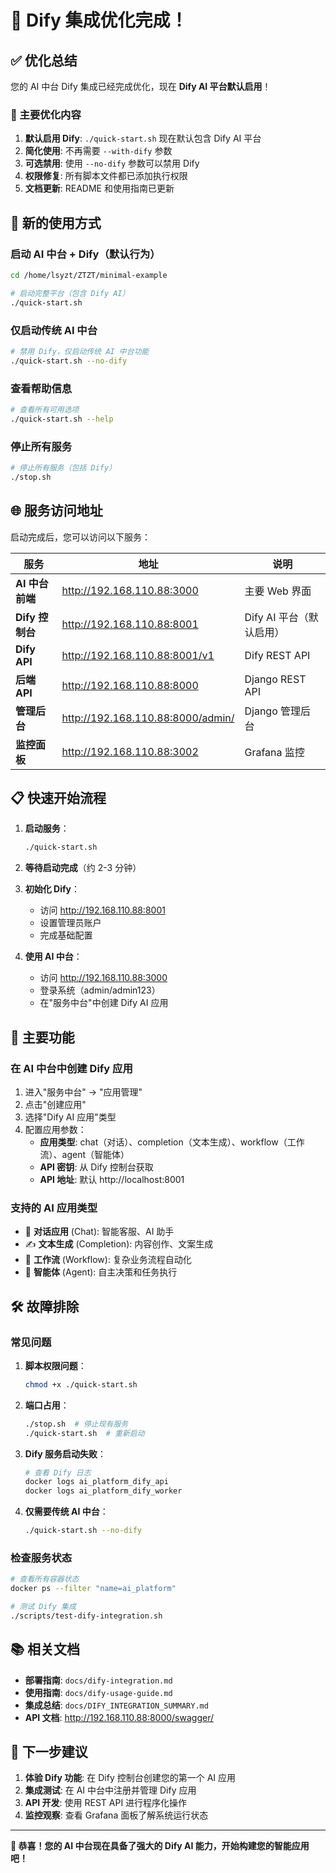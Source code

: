# 🎉 Dify 集成优化完成！

## ✅ 优化总结

您的 AI 中台 Dify 集成已经完成优化，现在 **Dify AI 平台默认启用**！

### 🔧 主要优化内容

1. **默认启用 Dify**: `./quick-start.sh` 现在默认包含 Dify AI 平台
2. **简化使用**: 不再需要 `--with-dify` 参数
3. **可选禁用**: 使用 `--no-dify` 参数可以禁用 Dify
4. **权限修复**: 所有脚本文件都已添加执行权限
5. **文档更新**: README 和使用指南已更新

## 🚀 新的使用方式

### 启动 AI 中台 + Dify（默认行为）
```bash
cd /home/lsyzt/ZTZT/minimal-example

# 启动完整平台（包含 Dify AI）
./quick-start.sh
```

### 仅启动传统 AI 中台
```bash
# 禁用 Dify，仅启动传统 AI 中台功能
./quick-start.sh --no-dify
```

### 查看帮助信息
```bash
# 查看所有可用选项
./quick-start.sh --help
```

### 停止所有服务
```bash
# 停止所有服务（包括 Dify）
./stop.sh
```

## 🌐 服务访问地址

启动完成后，您可以访问以下服务：

| 服务 | 地址 | 说明 |
|------|------|------|
| **AI 中台前端** | http://192.168.110.88:3000 | 主要 Web 界面 |
| **Dify 控制台** | http://192.168.110.88:8001 | Dify AI 平台（默认启用） |
| **Dify API** | http://192.168.110.88:8001/v1 | Dify REST API |
| **后端 API** | http://192.168.110.88:8000 | Django REST API |
| **管理后台** | http://192.168.110.88:8000/admin/ | Django 管理后台 |
| **监控面板** | http://192.168.110.88:3002 | Grafana 监控 |

## 📋 快速开始流程

1. **启动服务**：
   ```bash
   ./quick-start.sh
   ```

2. **等待启动完成**（约 2-3 分钟）

3. **初始化 Dify**：
   - 访问 http://192.168.110.88:8001
   - 设置管理员账户
   - 完成基础配置

4. **使用 AI 中台**：
   - 访问 http://192.168.110.88:3000
   - 登录系统（admin/admin123）
   - 在"服务中台"中创建 Dify AI 应用

## 🎯 主要功能

### 在 AI 中台中创建 Dify 应用

1. 进入"服务中台" → "应用管理"
2. 点击"创建应用"
3. 选择"Dify AI 应用"类型
4. 配置应用参数：
   - **应用类型**: chat（对话）、completion（文本生成）、workflow（工作流）、agent（智能体）
   - **API 密钥**: 从 Dify 控制台获取
   - **API 地址**: 默认 http://localhost:8001

### 支持的 AI 应用类型

- 🤖 **对话应用** (Chat): 智能客服、AI 助手
- ✍️ **文本生成** (Completion): 内容创作、文案生成
- 🔄 **工作流** (Workflow): 复杂业务流程自动化
- 🧠 **智能体** (Agent): 自主决策和任务执行

## 🛠️ 故障排除

### 常见问题

1. **脚本权限问题**：
   ```bash
   chmod +x ./quick-start.sh
   ```

2. **端口占用**：
   ```bash
   ./stop.sh  # 停止现有服务
   ./quick-start.sh  # 重新启动
   ```

3. **Dify 服务启动失败**：
   ```bash
   # 查看 Dify 日志
   docker logs ai_platform_dify_api
   docker logs ai_platform_dify_worker
   ```

4. **仅需要传统 AI 中台**：
   ```bash
   ./quick-start.sh --no-dify
   ```

### 检查服务状态

```bash
# 查看所有容器状态
docker ps --filter "name=ai_platform"

# 测试 Dify 集成
./scripts/test-dify-integration.sh
```

## 📚 相关文档

- **部署指南**: `docs/dify-integration.md`
- **使用指南**: `docs/dify-usage-guide.md`
- **集成总结**: `docs/DIFY_INTEGRATION_SUMMARY.md`
- **API 文档**: http://192.168.110.88:8000/swagger/

## 🎊 下一步建议

1. **体验 Dify 功能**: 在 Dify 控制台创建您的第一个 AI 应用
2. **集成测试**: 在 AI 中台中注册并管理 Dify 应用
3. **API 开发**: 使用 REST API 进行程序化操作
4. **监控观察**: 查看 Grafana 面板了解系统运行状态

---

**🎉 恭喜！您的 AI 中台现在具备了强大的 Dify AI 能力，开始构建您的智能应用吧！**
